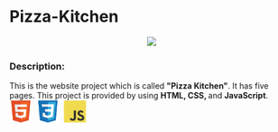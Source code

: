 # Pizza-Kitchen

<div id="header" align="center">
  <img src="https://th.bing.com/th/id/R.7bb7fac530937bb2b7c86cfc3ec27791?rik=VKWSUP%2b%2fKzWUKQ&pid=ImgRaw&r=0" width="50%"/>
</div>

<h3>Description:</h3>
This is the website project which is called <b>"Pizza Kitchen"</b>. It has five pages. This project is provided by using <b>HTML, CSS, </b>and <b>JavaScript</b>.

<div>
  <img src="https://github.com/devicons/devicon/blob/master/icons/html5/html5-original.svg" title="HTML5" alt="HTML" width="40" height="40"/>&nbsp;
  <img src="https://github.com/devicons/devicon/blob/master/icons/css3/css3-original.svg" title="css3" alt="css3" width="40" height="40"/>&nbsp;
  <img src="https://github.com/devicons/devicon/blob/master/icons/javascript/javascript-original.svg" title="JavaScript" alt="JavaScript" width="40" height="40"/>&nbsp;
</div>

